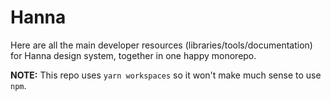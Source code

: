 # Hanna

Here are all the main developer resources (libraries/tools/documentation) for Hanna design system, together in one happy monorepo.

**NOTE:** This repo uses `yarn workspaces` so it won't make much sense to use `npm`.
